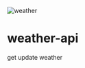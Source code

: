 ![weather](https://user-images.githubusercontent.com/67918074/131246141-20010453-a4f1-4516-871d-653680d0f969.PNG)
# weather-api
get update weather



